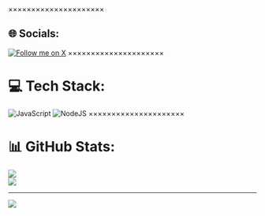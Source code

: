 ×××××××××××××××××××××
## 🌐 Socials:
[![Follow me on X](https://img.shields.io/badge/Twitter-Follow-1DA1F2?style=for-the-badge&logo=twitter&logoColor=white)](https://twitter.com/intent/follow?screen_name=achmdcstllo)
×××××××××××××××××××××
# 💻 Tech Stack:
![JavaScript](https://img.shields.io/badge/javascript-%23323330.svg?style=for-the-badge&logo=javascript&logoColor=%23F7DF1E)
![NodeJS](https://img.shields.io/badge/node.js-6DA55F?style=for-the-badge&logo=node.js&logoColor=white)
×××××××××××××××××××××
# 📊 GitHub Stats:
![](https://nirzak-streak-stats.vercel.app/?user=achmadcastello&theme=dark&hide_border=false)<br/>
![](https://github-readme-stats.vercel.app/api/top-langs/?username=achmadcastello&theme=dark&hide_border=false&include_all_commits=true&count_private=false&layout=compact)

---
[![](https://visitcount.itsvg.in/api?id=achmadcastello&icon=9&color=5)](https://visitcount.itsvg.in)
